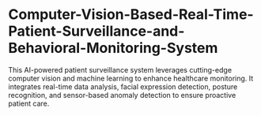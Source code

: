# Computer-Vision-Based-Real-Time-Patient-Surveillance-and-Behavioral-Monitoring-System
This AI-powered patient surveillance system leverages cutting-edge computer vision and machine learning to enhance healthcare monitoring. It integrates real-time data analysis, facial expression detection, posture recognition, and sensor-based anomaly detection to ensure proactive patient care.
